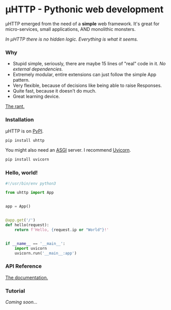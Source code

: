 # µHTTP - Pythonic web development

µHTTP emerged from the need of a **simple** web framework. It's great for micro-services, small applications, AND monolithic monsters.

_In µHTTP there is no hidden logic. Everything is what it seems._

### Why

- Stupid simple, seriously, there are maybe 15 lines of "real" code in it. _No external dependencies._
- Extremely modular, entire extensions can just follow the simple App pattern.
- Very flexible, because of decisions like being able to raise Responses.
- Quite fast, because it doesn't do much.
- Great learning device.

[The rant.](https://lobste.rs/s/ukh5id/uhttp_pythonic_web_development#c_9jln1d)

### Installation

µHTTP is on [PyPI](https://pypi.org/project/uhttp/).

```bash
pip install uhttp
```

You might also need an [ASGI](https://asgi.readthedocs.io/en/latest/) server. I recommend [Uvicorn](https://www.uvicorn.org/).

```bash
pip install uvicorn
```

### Hello, world!

```python
#!/usr/bin/env python3

from uhttp import App


app = App()


@app.get('/')
def hello(request):
    return f'Hello, {request.ip or "World"}!'


if __name__ == '__main__':
    import uvicorn
    uvicorn.run('__main__:app')
```

### API Reference

[The documentation.](https://0x67757300.github.io/uHTTP/uhttp.html)

### Tutorial

_Coming soon..._
